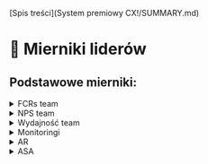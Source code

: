 [Spis treści](System premiowy CX!/SUMMARY.md)

# 📐 Mierniki liderów

## Podstawowe mierniki:

<details>

<summary>FCRs team</summary>

Wynik FCRs dla całego swojego zespołu.

</details>

<details>

<summary>NPS team</summary>

Wynik NPS dla całego swojego zespołu.

</details>

<details>

<summary>Wydajność team </summary>

Wynik wydajności dla całego swojego zespołu.

</details>

<details>

<summary>Monitoringi</summary>

Suma przeprowadzonych monitoringów dla doradców.\
Dodatkowym warunkiem zaliczenia celu na Monitoringi jest spełnienie zgodności kalibracji.

</details>

<details>

<summary>AR</summary>

Suma odebranych telefonów przez sumę wszystkich połączeń.

</details>

<details>

<summary>ASA</summary>

Procent spraw obsłużonych do 12h od ich wpadnięcia.

</details>
